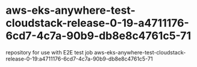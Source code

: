 # aws-eks-anywhere-test-cloudstack-release-0-19-a4711176-6cd7-4c7a-90b9-db8e8c4761c5-71
repository for use with E2E test job aws-eks-anywhere-test-cloudstack-release-0-19:a4711176-6cd7-4c7a-90b9-db8e8c4761c5-71
